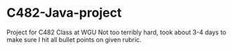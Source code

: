 # C482-Java-project
Project for C482 Class at WGU
Not too terribly hard, took about 3-4 days to make sure I hit all bullet points on given rubric.
